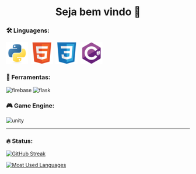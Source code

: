 <!-- 
<div id="header" align="center">
  <img src= "https://media.giphy.com/media/lP8xu5t2DLGG045H8F/giphy.gif" width="200"/>
</div>

<div id="badges" align="center">
  <a href="https://www.linkedin.com/in/gabriel-rosas-675677242/">
    <img src="https://img.shields.io/badge/LinkedIn-yellow?style=for-the-badge&logo=linkedin&logoColor=white" alt="LinkedIn Badge"/>
  </a>
  <a href="mailto:gabrielsrosas@gmail.com">
    <img src="https://img.shields.io/badge/gmail-purple?style=for-the-badge&logo=gmail&logoColor=white" alt="gmail Badge"/>
  </a>
  <a href="https://www.instagram.com/gabriellsar/">
    <img src="https://img.shields.io/badge/instagram-yellow?style=for-the-badge&logo=instagram&logoColor=white" alt="instagram Badge"/>
  </a>
</div>
--- -->

<h1 align="center">
  Seja bem vindo 👋
</h1>

<!-- 
<div align="center">
  <img src='https://media.giphy.com/media/mTPjPA6SSXgTsnZ1Dh/giphy.gif' width="300" height="200"/>
</div>
 --- -->
<!-- 
### 👨‍💻 Sobre mim :

- 💻 01110000 01110010 01101111 01100111 01110010 01100001 01101101 01100001 01110010 
- 📖 01000001 01110000 01110010 01100101 01101110 01100100 01100101 01110010 
- ❓  01010001 01110101 01100101 01110011 01110100 01101001 01101111 01101110 01100001 01110010 

--- -->

### 🛠️ Linguagens:
<div>
  <img src="https://github.com/devicons/devicon/blob/master/icons/python/python-original.svg" title="PYTHON" alt="python" width="60" height="60"/>&nbsp;
  <img src="https://github.com/devicons/devicon/blob/master/icons/html5/html5-original.svg" title="HTML5" alt="HTML" width="60" height="60"/>&nbsp;
  <img src="https://github.com/devicons/devicon/blob/master/icons/css3/css3-original.svg" title="CSS" alt="CSS" width="60" height="60"/>&nbsp;
  <img src="https://raw.githubusercontent.com/devicons/devicon/master/icons/csharp/csharp-original.svg" title="C#" alt="csharp" width="60" height="60"/>
</div>

### 🧰 Ferramentas:
<div>  
  <img src="https://www.vectorlogo.zone/logos/firebase/firebase-icon.svg" alt="firebase" width="60" height="60"/> 
  <img src="https://www.vectorlogo.zone/logos/pocoo_flask/pocoo_flask-icon.svg" alt="flask" width="60" height="60"/>
</div>

### 🎮 Game Engine:
<div>  
  <img src="https://www.vectorlogo.zone/logos/unity3d/unity3d-icon.svg" alt="unity" width="60" height="60"/> 
</div>

---
### 🔥 Status:


[![GitHub Streak](http://github-readme-streak-stats.herokuapp.com?user=gabriellsar&theme=shades-of-purple&hide_border=true&date_format=%5BY.%5Dn.j&locale=pt-br&background=00000000&stroke=DD272700)](https://git.io/streak-stats)

[![Most Used Languages](https://github-readme-stats.vercel.app/api/top-langs/?username=gabriellsar&layout=compact&langs_count=6&theme=shades-of-purple&hide_border=true&hide=jupyter%20notebook&bg_color=00000000)](https://git.io/streak-stats)


<!-- ![Activity Graph](https://activity-graph.herokuapp.com/graph?username=gabriellsar&arear=true&area_color=FFFF00&hide_title=true&theme=shades-of-purple&bg_color=00000000&hide_border=true&line=FFFF00&point=800080)
 -->

